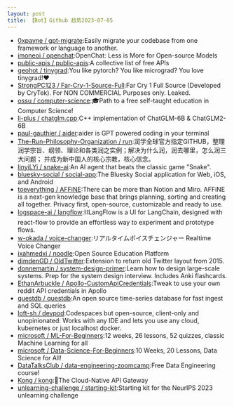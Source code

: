 ```yaml
---
layout: post
title: 【Bot】Github 趋势2023-07-05
---
```


* [0xpayne / gpt-migrate](https://github.com/0xpayne/gpt-migrate):Easily migrate your codebase from one framework or language to another.
* [imoneoi / openchat](https://github.com/imoneoi/openchat):OpenChat: Less is More for Open-source Models
* [public-apis / public-apis](https://github.com/public-apis/public-apis):A collective list of free APIs
* [geohot / tinygrad](https://github.com/geohot/tinygrad):You like pytorch? You like micrograd? You love tinygrad!❤️
* [StrongPC123 / Far-Cry-1-Source-Full](https://github.com/StrongPC123/Far-Cry-1-Source-Full):Far Cry 1 Full Source (Developed by CryTek). For NON COMMERCIAL Purposes only. Leaked.
* [ossu / computer-science](https://github.com/ossu/computer-science):🎓Path to a free self-taught education in Computer Science!
* [li-plus / chatglm.cpp](https://github.com/li-plus/chatglm.cpp):C++ implementation of ChatGLM-6B & ChatGLM2-6B
* [paul-gauthier / aider](https://github.com/paul-gauthier/aider):aider is GPT powered coding in your terminal
* [The-Run-Philosophy-Organization / run](https://github.com/The-Run-Philosophy-Organization/run):润学全球官方指定GITHUB，整理润学宗旨、纲领、理论和各类润之实例；解决为什么润，润去哪里，怎么润三大问题； 并成为新中国人的核心宗教，核心信念。
* [linyiLYi / snake-ai](https://github.com/linyiLYi/snake-ai):An AI agent that beats the classic game "Snake".
* [bluesky-social / social-app](https://github.com/bluesky-social/social-app):The Bluesky Social application for Web, iOS, and Android
* [toeverything / AFFiNE](https://github.com/toeverything/AFFiNE):There can be more than Notion and Miro. AFFiNE is a next-gen knowledge base that brings planning, sorting and creating all together. Privacy first, open-source, customizable and ready to use.
* [logspace-ai / langflow](https://github.com/logspace-ai/langflow):⛓️LangFlow is a UI for LangChain, designed with react-flow to provide an effortless way to experiment and prototype flows.
* [w-okada / voice-changer](https://github.com/w-okada/voice-changer):リアルタイムボイスチェンジャー Realtime Voice Changer
* [ixahmedxi / noodle](https://github.com/ixahmedxi/noodle):Open Source Education Platform
* [dimdenGD / OldTwitter](https://github.com/dimdenGD/OldTwitter):Extension to return old Twitter layout from 2015.
* [donnemartin / system-design-primer](https://github.com/donnemartin/system-design-primer):Learn how to design large-scale systems. Prep for the system design interview. Includes Anki flashcards.
* [EthanArbuckle / Apollo-CustomApiCredentials](https://github.com/EthanArbuckle/Apollo-CustomApiCredentials):Tweak to use your own reddit API credentials in Apollo
* [questdb / questdb](https://github.com/questdb/questdb):An open source time-series database for fast ingest and SQL queries
* [loft-sh / devpod](https://github.com/loft-sh/devpod):Codespaces but open-source, client-only and unopinionated: Works with any IDE and lets you use any cloud, kubernetes or just localhost docker.
* [microsoft / ML-For-Beginners](https://github.com/microsoft/ML-For-Beginners):12 weeks, 26 lessons, 52 quizzes, classic Machine Learning for all
* [microsoft / Data-Science-For-Beginners](https://github.com/microsoft/Data-Science-For-Beginners):10 Weeks, 20 Lessons, Data Science for All!
* [DataTalksClub / data-engineering-zoomcamp](https://github.com/DataTalksClub/data-engineering-zoomcamp):Free Data Engineering course!
* [Kong / kong](https://github.com/Kong/kong):🦍The Cloud-Native API Gateway
* [unlearning-challenge / starting-kit](https://github.com/unlearning-challenge/starting-kit):Starting kit for the NeurIPS 2023 unlearning challenge
